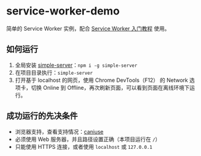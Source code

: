 # service-worker-demo

简单的 Service Worker 实例，配合 [Service Worker 入门教程](https://github.com/canwdev/notes-vuepress/blob/master/docs/notes/js/js-service-worker.md) 使用。

## 如何运行

1. 全局安装 [simple-server](https://www.npmjs.com/package/simple-server)：`npm i -g simple-server`
2. 在项目目录执行：`simple-server`
3. 打开基于 localhost 的网页，使用 Chrome DevTools（F12） 的 Network 选项卡，切换 Online 到 Offline，再次刷新页面，可以看到页面在离线环境下运行。

## 成功运行的先决条件

- 浏览器支持，查看支持情况：[caniuse](https://caniuse.com/#search=Service%20Workers)
- 必须使用 Web 服务器，并且路径设置正确（本项目运行在 `/`）
- 只能使用 HTTPS 连接，或者使用 `localhost` 或 `127.0.0.1`
